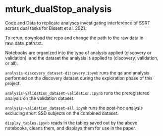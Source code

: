 # mturk_dualStop_analysis

Code and Data to replicate analyses investigating interference of SSRT across dual tasks for Bissett et al. 2021.
  
To rerun, download the repo and change the path to the raw data in raw_data_path.txt.
  
Notebooks are organized into the type of analysis applied (discovery or validation), and the dataset the analysis is applied to (discovery, validation, or all).
  
`analysis-discovery_dataset-discovery.ipynb` runs the qa and analysis performed on the discovery dataset during the exploration phase of this project.
  
`analysis-validation_dataset-validation.ipynb` runs the preregistered analysis on the validation dataset.
  
`analysis-validation_dataset-all.ipynb` runs the post-hoc analysis excluding short SSD subjects on the combined dataset.
  
`display_tables.ipynb` reads in the tables saved out by the above notebooks, cleans them, and displays them for use in the paper.